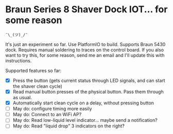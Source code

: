 # Braun Series 8 Shaver Dock IOT... for some reason
`¯\_(ツ)_/¯`

It's just an experiment so far. Use PlatformIO to build. Supports Braun 5430 dock. Requires manual soldering to traces on the control board. If you also want to try this, for some reason, send me an email and I'll update this with instructions.

Supported features so far:
- [x] Press the button (gets current status through LED signals, and can start the shaver clean cycle)
- [x] Read manual button presses of the physical button. Pass them through as usual.
- [x] Automatically start clean cycle on a delay, without pressing button
- [ ] May do: configure timing more easily
- [ ] May do: Connect to an WiFi AP?
- [ ] May do: Read low-liquid level indicator... maybe send a notification?
- [ ] May do: Read "liquid drop" 3 indicators on the right?